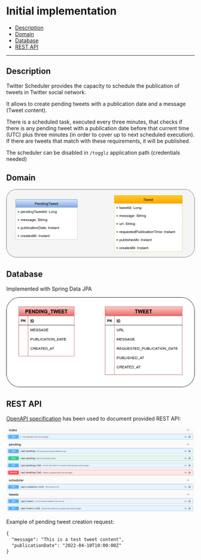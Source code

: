 # Initial implementation

- [Description](#description)
- [Domain](#domain)
- [Database](#database)
- [REST API](#rest-api)

---

## Description

Twitter Scheduler provides the capacity to schedule the publication of tweets in Twitter social network.

It allows to create pending tweets with a publication date and a message (Tweet content).

There is a scheduled task, executed every three minutes, that checks if there is any pending tweet with a publication date before that current time (UTC) plus three minutes (in order to cover up to next scheduled execution). If there are tweets that match with these requirements, it will be published.

The scheduler can be disabled in `/togglz` application path (credentials needed)


## Domain

![initial-domain](../technical-documentation/images/initial-implementation/domain-initial.png)

## Database

Implemented with Spring Data JPA

![initial-database](../technical-documentation/images/initial-implementation/db-initial.png)

## REST API

[OpenAPI specification](https://swagger.io/specification/) has been used to document provided REST API:

![openapi](../technical-documentation/images/initial-implementation/openapi.png)

Example of pending tweet creation request:

```
{
  "message": "This is a test tweet content",
  "publicationDate": "2022-04-10T10:00:00Z"
}
```